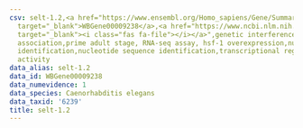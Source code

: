 ```yaml
---
csv: selt-1.2,<a href="https://www.ensembl.org/Homo_sapiens/Gene/Summary?db=core;g=WBGene00009238"
  target="_blank">WBGene00009238</a>,<a href="https://www.ncbi.nlm.nih.gov/pubmed/30894454"
  target="_blank"><i class="fas fa-file"></i></a>",genetic interference,functional
  association,prime adult stage, RNA-seq assay, hsf-1 overexpression,nucleotide sequence
  identification,nucleotide sequence identification,transcriptional regulation,up-regulates
  activity
data_alias: selt-1.2
data_id: WBGene00009238
data_numevidence: 1
data_species: Caenorhabditis elegans
data_taxid: '6239'
title: selt-1.2
---
```

